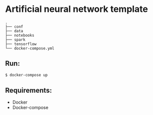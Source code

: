 # Artificial neural network template


```
.
├── conf
├── data
├── notebooks
├── spark
├── tensorflow
└── docker-compose.yml
```

## Run:

```sh
$ docker-compose up
```

## Requirements:

* Docker
* Docker-compose